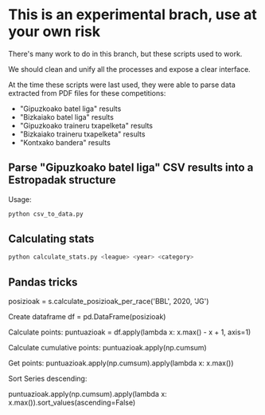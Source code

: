# This is an experimental brach, use at your own risk

There's many work to do in this branch, but these scripts used to work. 

We should clean and unify all the processes and expose a clear interface.

At the time these scripts were last used, they were able to parse data extracted from PDF files for
these competitions:

* "Gipuzkoako batel liga" results
* "Bizkaiako batel liga" results
* "Gipuzkoako traineru txapelketa" results
* "Bizkaiako traineru txapelketa" results
* "Kontxako bandera" results


## Parse "Gipuzkoako batel liga" CSV results into a Estropadak structure

Usage:

```python
python csv_to_data.py
```

## Calculating stats

```python
python calculate_stats.py <league> <year> <category>
```


## Pandas tricks

posizioak = s.calculate_posizioak_per_race('BBL', 2020, 'JG')

Create dataframe
df = pd.DataFrame(posizioak)

Calculate points:
puntuazioak = df.apply(lambda x: x.max() - x + 1, axis=1)

Calculate cumulative points:
puntuazioak.apply(np.cumsum)

Get points:
puntuazioak.apply(np.cumsum).apply(lambda x: x.max())

Sort Series descending:

puntuazioak.apply(np.cumsum).apply(lambda x: x.max()).sort_values(ascending=False)
